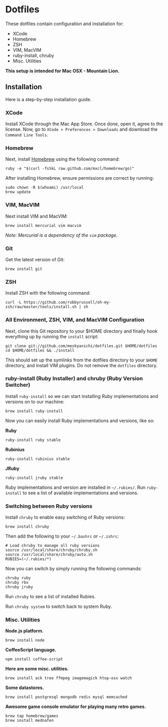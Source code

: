 # Dotfiles

These dotfiles contain configuration and installation for:

* XCode
* Homebrew
* ZSH
* VIM, MacVIM
* ruby-install, chruby
* Misc. Utilities

**This setup is intended for Mac OSX - Mountain Lion.**

## Installation

Here is a step-by-step installation guide.

### XCode

Install XCode through the Mac App Store. Once done, open it, agree to the license. Now, go to `XCode > Preferences > Downloads` and download the `Command Line Tools`.

### Homebrew

Next, install [Homebrew](http://mxcl.github.com/homebrew/) using the following command:

    ruby -e "$(curl -fsSkL raw.github.com/mxcl/homebrew/go)"

After installing Homebrew, ensure permissions are correct by running:

    sudo chown -R $(whoami) /usr/local
    brew update

### VIM, MacVIM

Next install VIM and MacVIM:

    brew install mercurial vim macvim

*Note: Mercurial is a dependency of the `vim` package.*

### Git

Get the latest version of Git:

    brew install git

### ZSH

Install ZSH with the following command:

    curl -L https://github.com/robbyrussell/oh-my-zsh/raw/master/tools/install.sh | sh

### All Environment, ZSH, VIM, and MacVIM Configuration

Next, clone this Git repository to your $HOME directory and finally hook everything up by running the `install` script:

    git clone git://github.com/meskyanichi/dotfiles.git $HOME/dotfiles
    cd $HOME/dotfiles && ./install

This should set up the symlinks from the dotfiles directory to your `$HOME` directory, and install VIM plugins. Do not remove the `dotfiles` directory.

### ruby-install (Ruby Installer) and chruby (Ruby Version Switcher)

Install `ruby-install` so we can start installing Ruby implementations and versions on to our machine:

    brew install ruby-install

Now you can easily install Ruby implementations and versions, like so:

**Ruby**

    ruby-install ruby stable

**Rubinius**

    ruby-install rubinius stable

**JRuby**

    ruby-install jruby stable

Ruby implementations and version are installed in `~/.rubies/`. Run `ruby-install` to see a list of available implementations and versions.

### Switching between Ruby versions

Install `chruby` to enable easy switching of Ruby versions:

    brew install chruby

Then add the following to your `~/.bashrc` or `~/.zshrc`:

    # Load chruby to manage all ruby versions
    source /usr/local/share/chruby/chruby.sh
    source /usr/local/share/chruby/auto.sh
    RUBIES=(~/.rubies/*)

Now you can switch by simply running the following commands:

    chruby ruby
    chruby rbx
    chruby jruby

Run `chruby` to see a list of installed Rubies.

Run `chruby system` to switch back to system Ruby.

### Misc. Utilities

**Node.js platform.**

    brew install node

**CoffeeScript language.**

    npm install coffee-script

**Here are some misc. utilities.**

    brew install ack tree ffmpeg imagemagick htop-osx watch

**Some datastores.**

    brew install postgresql mongodb redis mysql memcached

**Awesome game console emulator for playing many retro games.**

    brew tap homebrew/games
    brew install mednafen

